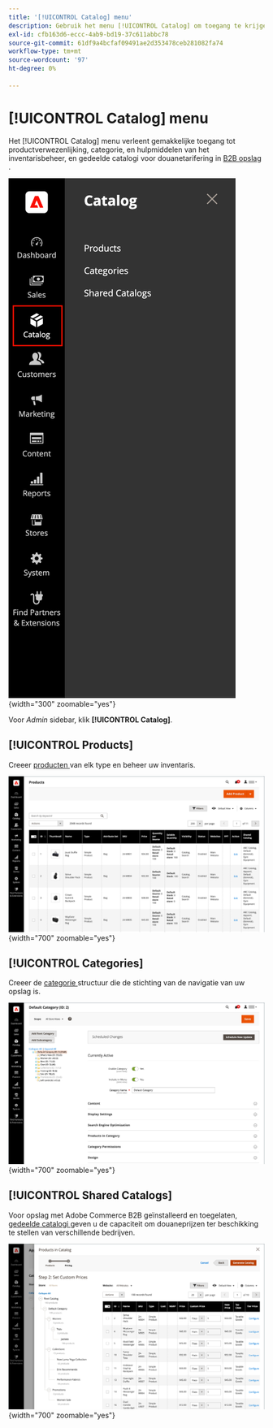```yaml
---
title: '[!UICONTROL Catalog] menu'
description: Gebruik het menu [!UICONTROL Catalog] om toegang te krijgen tot programma's voor het maken van producten, categorieën en voorraadbeheer.
exl-id: cfb163d6-eccc-4ab9-bd19-37c611abbc78
source-git-commit: 61df9a4bcfaf09491ae2d353478ceb281082fa74
workflow-type: tm+mt
source-wordcount: '97'
ht-degree: 0%

---
```


# [!UICONTROL Catalog] menu

Het [!UICONTROL Catalog] menu verleent gemakkelijke toegang tot productverwezenlijking, categorie, en hulpmiddelen van het inventarisbeheer, en gedeelde catalogi voor douanetarifering in [ B2B opslag ](https://experienceleague.adobe.com/docs/commerce-admin/b2b/introduction.html).

![ het menu van de Catalogus ](./assets/admin-menu-catalog.png){width="300" zoomable="yes"}

Voor _Admin_ sidebar, klik **[!UICONTROL Catalog]**.

## [!UICONTROL Products]

Creeer [ producten ](products-list.md) van elk type en beheer uw inventaris.

![ Net van Producten ](./assets/products-grid.png){width="700" zoomable="yes"}

## [!UICONTROL Categories]

Creeer de [ categorie ](categories.md) structuur die de stichting van de navigatie van uw opslag is.

![ de werkruimte van de Categorie ](./assets/category-workspace.png){width="700" zoomable="yes"}

## [!UICONTROL Shared Catalogs]

Voor opslag met Adobe Commerce B2B geïnstalleerd en toegelaten, [ gedeelde catalogi ](https://experienceleague.adobe.com/docs/commerce-admin/b2b/shared-catalogs/catalog-shared.html) geven u de capaciteit om douaneprijzen ter beschikking te stellen van verschillende bedrijven.

![ Gedeelde catalogusproducten ](./assets/shared-catalog-setup.png){width="700" zoomable="yes"}
